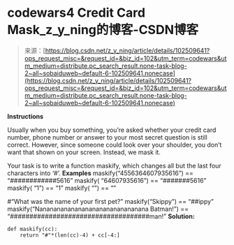 <!--yml
category: codewars
date: 2022-08-13 11:48:33
-->

# codewars4 Credit Card Mask_z_y_ning的博客-CSDN博客

> 来源：[https://blog.csdn.net/z_y_ning/article/details/102509641?ops_request_misc=&request_id=&biz_id=102&utm_term=codewars&utm_medium=distribute.pc_search_result.none-task-blog-2~all~sobaiduweb~default-6-102509641.nonecase](https://blog.csdn.net/z_y_ning/article/details/102509641?ops_request_misc=&request_id=&biz_id=102&utm_term=codewars&utm_medium=distribute.pc_search_result.none-task-blog-2~all~sobaiduweb~default-6-102509641.nonecase)

**Instructions**

Usually when you buy something, you’re asked whether your credit card number, phone number or answer to your most secret question is still correct. However, since someone could look over your shoulder, you don’t want that shown on your screen. Instead, we mask it.

Your task is to write a function maskify, which changes all but the last four characters into ‘#’.
**Examples**
maskify(“4556364607935616”) == “############5616”
maskify( “64607935616”) == “#######5616”
maskify( “1”) == “1”
maskify( “”) == “”

#“What was the name of your first pet?”
maskify(“Skippy”) == “##ippy”
maskify(“Nananananananananananananananana Batman!”) == “####################################man!”
**Solution:**

```
def maskify(cc):
    return "#"*(len(cc)-4) + cc[-4:] 
```